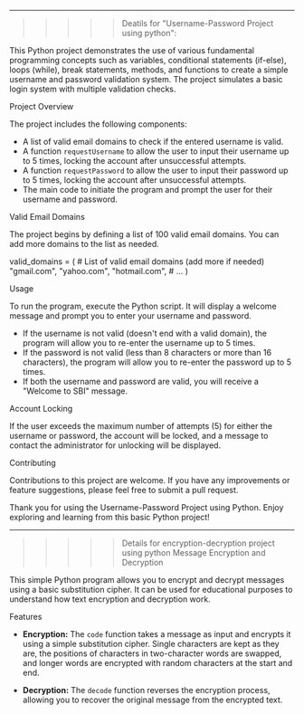 ******************************************************************************************************************************************************************************************************************************************************************************
>>>>>Deatils for "Username-Password Project using python":

This Python project demonstrates the use of various fundamental programming concepts such as variables, conditional statements (if-else), loops (while), break statements, methods, and functions to create a simple username and password validation system. The project simulates a basic login system with multiple validation checks.

Project Overview

The project includes the following components:

- A list of valid email domains to check if the entered username is valid.
- A function `requestUsername` to allow the user to input their username up to 5 times, locking the account after unsuccessful attempts.
- A function `requestPassword` to allow the user to input their password up to 5 times, locking the account after unsuccessful attempts.
- The main code to initiate the program and prompt the user for their username and password.

Valid Email Domains

The project begins by defining a list of 100 valid email domains. You can add more domains to the list as needed.

valid_domains = (
    # List of valid email domains (add more if needed)
    "gmail.com",
    "yahoo.com",
    "hotmail.com",
    # ...
)

Usage

To run the program, execute the Python script. It will display a welcome message and prompt you to enter your username and password.

- If the username is not valid (doesn't end with a valid domain), the program will allow you to re-enter the username up to 5 times.
- If the password is not valid (less than 8 characters or more than 16 characters), the program will allow you to re-enter the password up to 5 times.
- If both the username and password are valid, you will receive a "Welcome to SBI" message.

Account Locking

If the user exceeds the maximum number of attempts (5) for either the username or password, the account will be locked, and a message to contact the administrator for unlocking will be displayed.

Contributing

Contributions to this project are welcome. If you have any improvements or feature suggestions, please feel free to submit a pull request.


Thank you for using the Username-Password Project using Python. Enjoy exploring and learning from this basic Python project!
******************************************************************************************************************************************************************************************************************************************************************************
>>>>> Details for encryption-decryption project using python
Message Encryption and Decryption

This simple Python program allows you to encrypt and decrypt messages using a basic substitution cipher. It can be used for educational purposes to understand how text encryption and decryption work.

Features

- **Encryption:** The `code` function takes a message as input and encrypts it using a simple substitution cipher. Single characters are kept as they are, the positions of characters in two-character words are swapped, and longer words are encrypted with random characters at the start and end.

- **Decryption:** The `decode` function reverses the encryption process, allowing you to recover the original message from the encrypted text.


